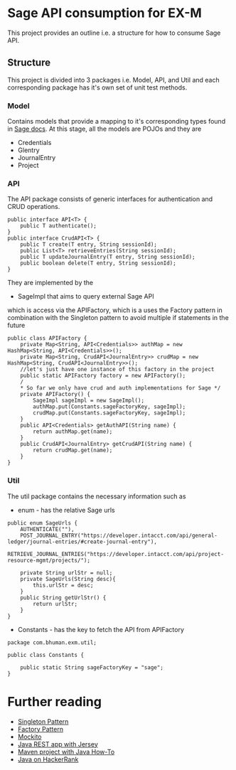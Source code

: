 # Sage API consumption for EX-M

This project provides an outline i.e. a structure for how to consume Sage API.

## Structure
This project is divided into 3 packages i.e. Model, API, and Util and each corresponding package has it's own set of unit test methods.

### Model 
Contains models that provide a mapping to it's corresponding types found in [Sage docs]. At this stage, all the models are POJOs and they are 

- Credentials 
- Glentry 
- JournalEntry 
- Project 

### API
The API package consists of generic interfaces for authentication and CRUD operations. 

```
public interface API<T> {	
	public T authenticate();	
}
public interface CrudAPI<T> {
	public T create(T entry, String sessionId);
	public List<T> retrieveEntries(String sessionId); 
	public T updateJournalEntry(T entry, String sessionId);
	public boolean delete(T entry, String sessionId);
}
```
They are implemented by the 
- SageImpl that aims to query external Sage API

which is access via the APIFactory, which is a uses the Factory pattern in combination with the Singleton pattern to avoid multiple if statements in the future 

```
public class APIFactory {
	private Map<String, API<Credentials>> authMap = new HashMap<String, API<Credentials>>();
	private Map<String, CrudAPI<JournalEntry>> crudMap = new HashMap<String, CrudAPI<JournalEntry>>();
	//let's just have one instance of this factory in the project
	public static APIFactory factory = new APIFactory();
	/
	* So far we only have crud and auth implementations for Sage */
	private APIFactory() {
		SageImpl sageImpl = new SageImpl();
		authMap.put(Constants.sageFactoryKey, sageImpl);
		crudMap.put(Constants.sageFactoryKey, sageImpl);
	}
	public API<Credentials> getAuthAPI(String name) {
		return authMap.get(name);
	}
	public CrudAPI<JournalEntry> getCrudAPI(String name) {
		return crudMap.get(name);
	}
}
```

### Util 
The util package contains the necessary information such as 
- enum - has the relative Sage urls
```
public enum SageUrls {
	AUTHENTICATE(""),
	POST_JOURNAL_ENTRY("https://developer.intacct.com/api/general-ledger/journal-entries/#create-journal-entry"),
	RETRIEVE_JOURNAL_ENTRIES("https://developer.intacct.com/api/project-resource-mgmt/projects/");
	
    private String urlStr = null;
    private SageUrls(String desc){
        this.urlStr = desc;
    }
    public String getUrlStr() {
    	return urlStr;
    }
}
```
- Constants - has the key to fetch the API from APIFactory
```
package com.bhuman.exm.util;

public class Constants {
	
	public static String sageFactoryKey = "sage";	
}

```

# Further reading

- [Singleton Pattern]
- [Factory Pattern]
- [Mockito]
- [Java REST app with Jersey]
- [Maven project with Java How-To]
- [Java on HackerRank]


[Sage docs]: https://developer.intacct.com/api/general-ledger/journal-entries/#create-journal-entry
[Singleton Pattern]: https://refactoring.guru/design-patterns/singleton
[Factory Pattern]: https://www.tutorialspoint.com/design_pattern/factory_pattern.htm
[Mockito]: https://site.mockito.org/
[Java REST app with Jersey]: https://mydaytodo.com/java-restful-backend-for-an-app/
[Maven project with Java How-To]: https://mkyong.com/maven/how-to-create-a-java-project-with-maven/
[Java on HackerRank]: https://mydaytodo.com/java-stack-brackets-hackerrank/

